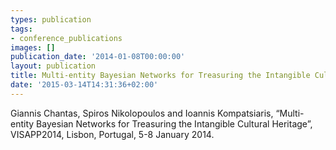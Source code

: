 ```yaml
---
types: publication
tags:
- conference_publications
images: []
publication_date: '2014-01-08T00:00:00'
layout: publication
title: Multi-entity Bayesian Networks for Treasuring the Intangible Cultural Heritage
date: '2015-03-14T14:31:36+02:00'
---
```

Giannis Chantas, Spiros Nikolopoulos and Ioannis Kompatsiaris, “Multi-entity Bayesian Networks for Treasuring the Intangible Cultural Heritage”, VISAPP2014, Lisbon, Portugal, 5-8 January 2014.<a href="http://mklab.iti.gr/files/VISIGRAPP2014Chantas_etal.pdf"><img alt="" src="/files/pdf/pdf.png" align="top" border="0"></a>

